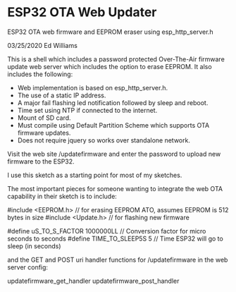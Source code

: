 # ESP32 OTA Web Updater

ESP32 OTA web firmware and EEPROM eraser using esp_http_server.h

03/25/2020 Ed Williams 

This is a shell which includes a password protected Over-The-Air firmware update 
web server which includes the option to erase EEPROM. It also includes the following:

  - Web implementation is based on esp_http_server.h.
  - The use of a static IP address.
  - A major fail flashing led notification followed by sleep and reboot.
  - Time set using NTP if connected to the internet.
  - Mount of SD card.
  - Must compile using Default Partition Scheme which supports OTA firmware updates.
  - Does not require jquery so works over standalone network.

Visit the web site <IP>/updatefirmware and enter the password to upload new firmware 
to the ESP32. 

I use this sketch as a starting point for most of my sketches.

The most important pieces for someone wanting to integrate the web OTA capability in
their sketch is to include:

#include <EEPROM.h>  // for erasing EEPROM ATO, assumes EEPROM is 512 bytes in size
#include <Update.h>  // for flashing new firmware

#define uS_TO_S_FACTOR 1000000LL  // Conversion factor for micro seconds to seconds
#define TIME_TO_SLEEP5S  5        // Time ESP32 will go to sleep (in seconds)

and the GET and POST uri handler functions for /updatefirmware in the web server config:

updatefirmware_get_handler
updatefirmware_post_handler

